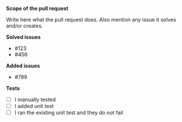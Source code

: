 **Scope of the pull request**

Write here what the pull request does. Also mention any issue it solves and/or creates.

**Solved issues**

- #123
- #456

**Added issues**

- #789

**Tests**

- [ ] I manually tested
- [ ] I added unit test
- [ ] I ran the existing unit test and they do not fail
